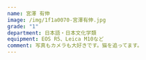 ```yaml
---
name: 宮澤 有伸
image: /img/1f1a0070-宮澤有伸.jpg
grade: "1"
department: 日本語・日本文化学類
equipment: EOS R5、Leica M10など
comment: 写真もカメラも大好きです。猫を追ってます。
---
```

